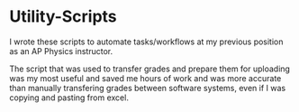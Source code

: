 # Utility-Scripts
I wrote these scripts to automate tasks/workflows at my previous position as an AP Physics instructor.

The script that was used to transfer grades and prepare them for uploading was my most useful and saved me hours of work and was more accurate than manually transfering grades between software systems, even if I was copying and pasting from excel.
